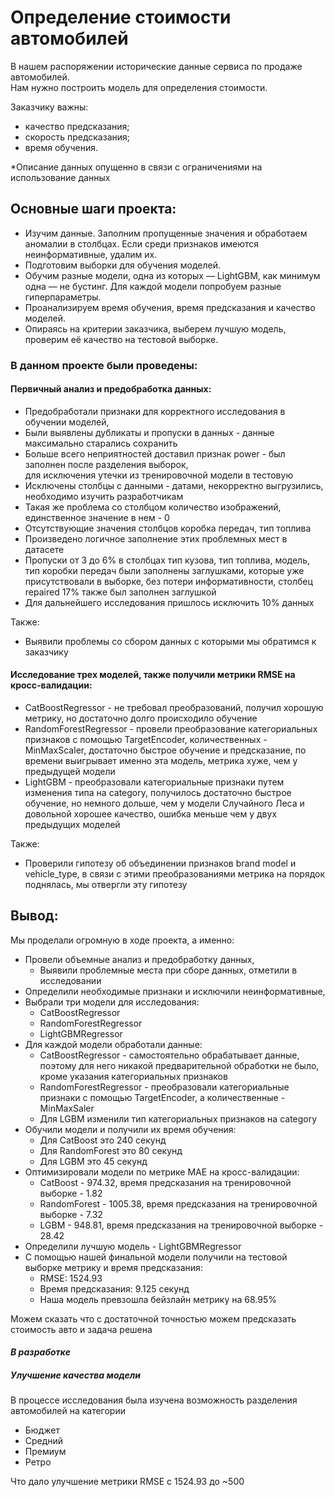 # Определение стоимости автомобилей

В нашем распоряжении исторические данные сервиса по продаже автомобилей.  
Нам нужно построить модель для определения стоимости.

Заказчику важны:

- качество предсказания;
- скорость предсказания;
- время обучения.


*Описание данных опущенно в связи с ограничениями на использование данных

## Основные шаги проекта:

+ Изучим данные. Заполним пропущенные значения и обработаем аномалии в столбцах. Если среди признаков имеются неинформативные, удалим их.  
+ Подготовим выборки для обучения моделей.  
+ Обучим разные модели, одна из которых — LightGBM, как минимум одна — не бустинг. Для каждой модели попробуем разные гиперпараметры.
+ Проанализируем время обучения, время предсказания и качество моделей.
+ Опираясь на критерии заказчика, выберем лучшую модель, проверим её качество на тестовой выборке.

### В данном проекте были проведены:

#### Первичный анализ и предобработка данных:  

+ Предобработали признаки для корректного исследования в обучении моделей,
+ Были выявлены дубликаты и пропуски в данных - данные максимально старались сохранить
+ Больше всего неприятностей доставил признак power - был заполнен после разделения выборок,  
для исключения утечки из тренировочной модели в тестовую
+ Исключены столбцы с данными - датами, некорректно выгрузились, необходимо изучить разработчикам
+ Такая же проблема со столбцом количество изображений, единственное значение в нем - 0
+ Отсутствующие значения столбцов коробка передач, тип топлива
+ Произведено логичное заполнение этих проблемных мест в датасете
+ Пропуски от 3 до 6% в столбцах тип кузова, тип топлива, модель, тип коробки передач были заполнены заглушками, которые уже присутствовали в выборке, без потери информативности, столбец repaired 17% также был заполнен заглушкой
+ Для дальнейшего исследования пришлось исключить 10% данных

Также:

+ Выявили проблемы со сбором данных с которыми мы обратимся к заказчику

#### Исследование трех моделей, также получили метрики RMSE на кросс-валидации:

+ CatBoostRegressor - не требовал преобразований, получил хорошую метрику, но достаточно долго происходило обучение
+ RandomForestRegressor - провели преобразование категориальных признаков с помощью TargetEncoder, количественных - MinMaxScaler, достаточно быстрое обучение и предсказание, по времени выигрывает именно эта модель, метрика хуже, чем у предыдущей модели
+ LightGBM - преобразовали категориальные признаки путем изменения типа на category, получилось достаточно быстрое обучение, но немного дольше, чем у модели Случайного Леса и довольной хорошее качество, ошибка меньше чем у двух предыдущих моделей

Также:

+ Проверили гипотезу об объединении признаков brand model и vehicle_type, в связи с этими преобразованиями метрика на порядок поднялась, мы отвергли эту гипотезу


## Вывод:

Мы проделали огромную в ходе проекта, а именно:  
+ Провели объемные анализ и предобработку данных,  
    + Выявили проблемные места при сборе данных, отметили в исследовании
+ Определили необходимые признаки и исключили неинформативные,
+ Выбрали три модели для исследования:
  + CatBoostRegressor
  + RandomForestRegressor
  + LightGBMRegressor
+ Для каждой модели обработали данные:
  + CatBoostRegressor - самостоятельно обрабатывает данные, поэтому для него никакой предварительной обработки не было, кроме указания категориальных признаков
  + RandomForestRegressor - преобразовали категориальные признаки с помощью TargetEncoder, а количественные - MinMaxSaler
  + Для LGBM изменили тип категориальных признаков на category
+ Обучили модели и получили их время обучения:
  + Для CatBoost это 240 секунд
  + Для RandomForest это 80 секунд
  + Для LGBM это 45 секунд
+ Оптимизировали модели по метрике MAE на кросс-валидации:
  + CatBoost - 974.32, время предсказания на тренировочной выборке - 1.82
  + RandomForest - 1005.38, время предсказания на тренировочной выборке - 7.32
  + LGBM - 948.81, время предсказания на тренировочной выборке - 28.42
+ Определили лучшую модель - LightGBMRegressor
+ С помощью нашей финальной модели получили на тестовой выборке метрику и  время предсказания:
  + RMSE: 1524.93
  + Время предсказания: 9.125 секунд
  + Наша модель превзошла бейзлайн метрику на 68.95%
  
Можем сказать что с достаточной точностью можем предсказать стоимость авто и задача решена

#### *В разработке*
##### Улучшение качества модели

В процессе исследования была изучена возможность разделения автомобилей на категории 

+ Бюджет
+ Средний
+ Премиум
+ Ретро

Что дало улучшение метрики RMSE с 1524.93 до ~500
